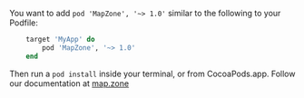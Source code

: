 You want to add `pod 'MapZone', '~> 1.0'` similar to the following to your Podfile:
```ruby
    target 'MyApp' do
        pod 'MapZone', '~> 1.0'
    end
```
Then run a `pod install` inside your terminal, or from CocoaPods.app.
Follow our documentation at [map.zone](https://map.zone)